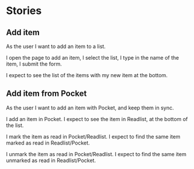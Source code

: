 # Stories

## Add item

As the user I want to add an item to a list.

I open the page to add an item, I select the list, I type in the name of the item, I submit the form.

I expect to see the list of the items with my new item at the bottom.

## Add item from Pocket

As the user I want to add an item with Pocket, and keep them in sync.

I add an item in Pocket. I expect to see the item in Readlist, at the bottom of the list.

I mark the item as read in Pocket/Readlist. I expect to find the same item marked as read in Readlist/Pocket.

I unmark the item as read in Pocket/Readlist. I expect to find the same item unmarked as read in Readlist/Pocket.

